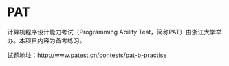 # PAT
计算机程序设计能力考试（Programming Ability Test，简称PAT）由浙江大学举办。本项目内容为备考练习。

试题地址：http://www.patest.cn/contests/pat-b-practise